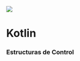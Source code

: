 ![](https://kotlinlang.org/assets/images/twitter-card/kotlin_800x320.png)

# Kotlin

### Estructuras de Control
